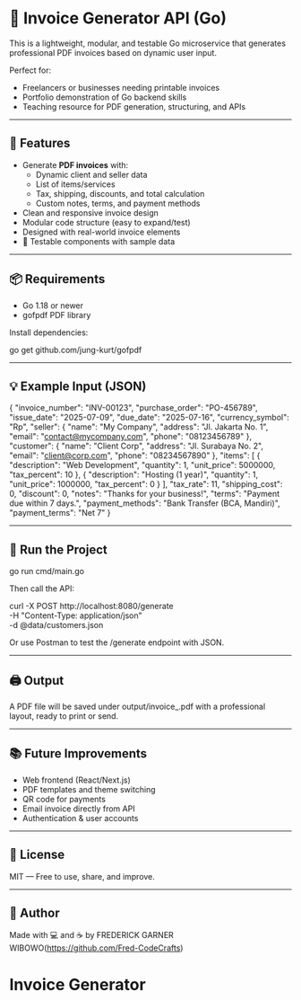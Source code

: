 # 📄 Invoice Generator API (Go)

This is a lightweight, modular, and testable Go microservice that generates professional PDF invoices based on dynamic user input.

Perfect for:
- Freelancers or businesses needing printable invoices
- Portfolio demonstration of Go backend skills
- Teaching resource for PDF generation, structuring, and APIs

---

## 🚀 Features

- Generate **PDF invoices** with:
  - Dynamic client and seller data
  - List of items/services
  - Tax, shipping, discounts, and total calculation
  - Custom notes, terms, and payment methods
- Clean and responsive invoice design
- Modular code structure (easy to expand/test)
- Designed with real-world invoice elements
- 🧪 Testable components with sample data

---



## 📦 Requirements

- Go 1.18 or newer
- gofpdf PDF library

Install dependencies:

go get github.com/jung-kurt/gofpdf

---

## 💡 Example Input (JSON)

{
  "invoice_number": "INV-00123",
  "purchase_order": "PO-456789",
  "issue_date": "2025-07-09",
  "due_date": "2025-07-16",
  "currency_symbol": "Rp",
  "seller": {
    "name": "My Company",
    "address": "Jl. Jakarta No. 1",
    "email": "contact@mycompany.com",
    "phone": "08123456789"
  },
  "customer": {
    "name": "Client Corp",
    "address": "Jl. Surabaya No. 2",
    "email": "client@corp.com",
    "phone": "08234567890"
  },
  "items": [
    {
      "description": "Web Development",
      "quantity": 1,
      "unit_price": 5000000,
      "tax_percent": 10
    },
    {
      "description": "Hosting (1 year)",
      "quantity": 1,
      "unit_price": 1000000,
      "tax_percent": 0
    }
  ],
  "tax_rate": 11,
  "shipping_cost": 0,
  "discount": 0,
  "notes": "Thanks for your business!",
  "terms": "Payment due within 7 days.",
  "payment_methods": "Bank Transfer (BCA, Mandiri)",
  "payment_terms": "Net 7"
}

---

## 🧪 Run the Project

go run cmd/main.go

Then call the API:

curl -X POST http://localhost:8080/generate \
  -H "Content-Type: application/json" \
  -d @data/customers.json

Or use Postman to test the /generate endpoint with JSON.

---

## 🖨️ Output

A PDF file will be saved under output/invoice_<timestamp>.pdf with a professional layout, ready to print or send.

---

## 📚 Future Improvements

- Web frontend (React/Next.js)
- PDF templates and theme switching
- QR code for payments
- Email invoice directly from API
- Authentication & user accounts

---

## 📄 License

MIT — Free to use, share, and improve.

---

## 🙌 Author

Made with 💻 and ☕ by FREDERICK GARNER WIBOWO(https://github.com/Fred-CodeCrafts)

# Invoice Generator 
